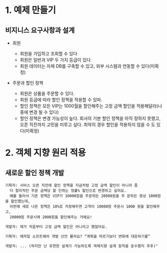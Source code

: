 # 1. 예제 만들기
## 비지니스 요구사항과 설계
- 회원
  - 회원을 가입하고 조회할 수 있다
  - 회원은 일반과 VIP 두 가지 등급이 있다
  - 회원 데이터는 자체 DB를 구축할 수 있고, 외부 시스템과 연동할 수 있다(미확정)
  

- 주문과 할인 정책
  - 회원은 상품을 주문할 수 있다.
  - 회원 등급에 따라 할인 정책을 적용할 수 있따.
  - 할인 정책은 모든 VIP는 1000월을 할인해주는 고정 금액 할인을 적용해달라(나중에 변경 될 수 있다)
  - 할인 정책은 변경 가능성이 높다. 회사의 기본 할인 정책을 아직 정하지 못했고, 오픈 직전까지 고민을 미루고 싶다. 최악의 경우 할인을 적용하지 않을 수 도 있다(미확정)
 
# 2. 객체 지향 원리 적용
## 새로운 할인 정책 개발

```
기획자: 서비스 오픈 직전에 할인 정책을 지금처럼 고정 금액 할인이 아니라 좀
  더 합리적인 주문 금액당 할 인하는 정률% 할인으로 변경하고 싶어요.
  예를 들어서 기존 정책은 VIP가 10000원을 주문하든 20000원을 주 문하든 항상 1000원을 할인했는데,
  이번에 새로 나온 정책은 10%로 지정해두면 고객이 10000원 주문시 1000 원을 할인해주고,
  20000원 주문시에 2000원을 할인해주는 거에요!

개발자: 제가 처음부터 고정 금액 할인은 아니라고 했잖아요.

기획자: 애자일 소프트웨어 개발 선언 몰라요? “계획을 따르기보다 변화에 대응하기를”

개발자: ... (하지만 난 유연한 설계가 가능하도록 객체지향 설계 원칙을 준수했지 후후)"
```